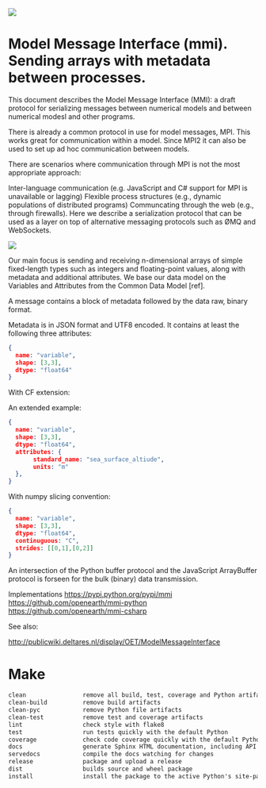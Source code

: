 <img src="https://img.shields.io/travis/openearth/mmi-python.svg">

# Model Message Interface (mmi). Sending arrays with metadata between processes.

This document describes the Model Message Interface (MMI): a draft protocol for serializing messages between numerical models and between numerical modesl and other programs.

There is already a common protocol in use for model messages, MPI. This works great for communication within a model. Since MPI2 it can also be used to set up ad hoc communication between models.

There are scenarios where communication through MPI is not the most appropriate approach:

Inter-language communication (e.g. JavaScript and C# support for MPI is unavailable or lagging)
Flexible process structures (e.g., dynamic populations of distributed programs)
Communcating through the web (e.g., through firewalls).
Here we describe a serialization protocol that can be used as a layer on top of alternative messaging protocols such as ØMQ and WebSockets.

<img src="https://publicwiki.deltares.nl/download/attachments/93947669/mmi.png?version=1&modificationDate=1393605980000&api=v2"></img>

Our main focus is sending and receiving n-dimensional arrays of simple fixed-length types such as integers and floating-point values, along with metadata and additional attributes. We base our data model on the Variables and Attributes from the Common Data Model [ref].

A message contains a block of metadata followed by the data raw, binary format.

Metadata is in JSON format and UTF8 encoded.  It contains at least the following three attributes:

``` json
{
  name: "variable",
  shape: [3,3],
  dtype: "float64"
}

```

With CF extension:

An extended example:

``` json
{
  name: "variable",
  shape: [3,3],
  dtype: "float64",
  attributes: {
       standard_name: "sea_surface_altiude",
       units: "m"
  },
}

```

With numpy slicing convention:

``` json
{
  name: "variable",
  shape: [3,3],
  dtype: "float64",
  continuguous: "C",
  strides: [[0,1],[0,2]]
}

```

An intersection of the Python buffer protocol and the JavaScript ArrayBuffer protocol is forseen for the bulk (binary) data transmission.

Implementations
https://pypi.python.org/pypi/mmi
https://github.com/openearth/mmi-python
https://github.com/openearth/mmi-csharp

See also:

http://publicwiki.deltares.nl/display/OET/ModelMessageInterface


Make
====

``` markdown
clean                remove all build, test, coverage and Python artifacts
clean-build          remove build artifacts
clean-pyc            remove Python file artifacts
clean-test           remove test and coverage artifacts
lint                 check style with flake8
test                 run tests quickly with the default Python
coverage             check code coverage quickly with the default Python
docs                 generate Sphinx HTML documentation, including API docs
servedocs            compile the docs watching for changes
release              package and upload a release
dist                 builds source and wheel package
install              install the package to the active Python's site-packages
```
